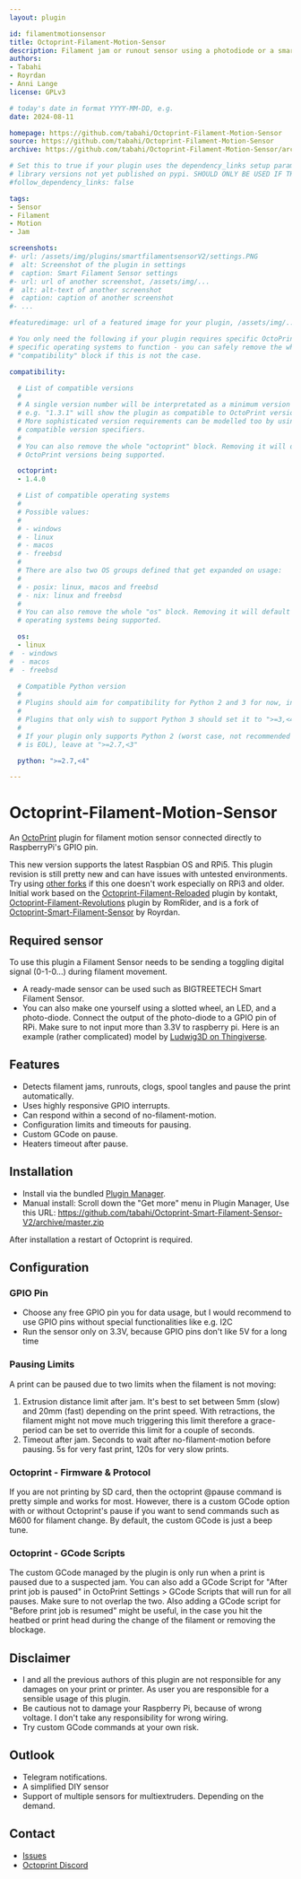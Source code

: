 ```yaml
---
layout: plugin

id: filamentmotionsensor
title: Octoprint-Filament-Motion-Sensor
description: Filament jam or runout sensor using a photodiode or a smart sensor connected directly to Raspberry pi. 
authors: 
- Tabahi
- Royrdan
- Anni Lange
license: GPLv3

# today's date in format YYYY-MM-DD, e.g.
date: 2024-08-11

homepage: https://github.com/tabahi/Octoprint-Filament-Motion-Sensor
source: https://github.com/tabahi/Octoprint-Filament-Motion-Sensor
archive: https://github.com/tabahi/Octoprint-Filament-Motion-Sensor/archive/master.zip

# Set this to true if your plugin uses the dependency_links setup parameter to include
# library versions not yet published on pypi. SHOULD ONLY BE USED IF THERE IS NO OTHER OPTION!
#follow_dependency_links: false

tags:
- Sensor
- Filament
- Motion
- Jam

screenshots:
#- url: /assets/img/plugins/smartfilamentsensorV2/settings.PNG
#  alt: Screenshot of the plugin in settings
#  caption: Smart Filament Sensor settings
#- url: url of another screenshot, /assets/img/...
#  alt: alt-text of another screenshot
#  caption: caption of another screenshot
#- ...

#featuredimage: url of a featured image for your plugin, /assets/img/...

# You only need the following if your plugin requires specific OctoPrint versions or
# specific operating systems to function - you can safely remove the whole
# "compatibility" block if this is not the case.

compatibility:

  # List of compatible versions
  #
  # A single version number will be interpretated as a minimum version requirement,
  # e.g. "1.3.1" will show the plugin as compatible to OctoPrint versions 1.3.1 and up.
  # More sophisticated version requirements can be modelled too by using PEP440
  # compatible version specifiers.
  #
  # You can also remove the whole "octoprint" block. Removing it will default to all
  # OctoPrint versions being supported.

  octoprint:
  - 1.4.0

  # List of compatible operating systems
  #
  # Possible values:
  #
  # - windows
  # - linux
  # - macos
  # - freebsd
  #
  # There are also two OS groups defined that get expanded on usage:
  #
  # - posix: linux, macos and freebsd
  # - nix: linux and freebsd
  #
  # You can also remove the whole "os" block. Removing it will default to all
  # operating systems being supported.

  os:
  - linux
#  - windows
#  - macos
#  - freebsd

  # Compatible Python version
  #
  # Plugins should aim for compatibility for Python 2 and 3 for now, in which case the value should be ">=2.7,<4".
  #
  # Plugins that only wish to support Python 3 should set it to ">=3,<4".
  #
  # If your plugin only supports Python 2 (worst case, not recommended for newly developed plugins since Python 2
  # is EOL), leave at ">=2.7,<3"

  python: ">=2.7,<4"

---
```


# Octoprint-Filament-Motion-Sensor

An [OctoPrint](http://octoprint.org/) plugin for filament motion sensor connected directly to RaspberryPi's GPIO pin.


 This new version supports the latest Raspbian OS and RPi5. This plugin revision is still pretty new and can have issues with untested environments. Try using [other forks](https://github.com/hviet17/Octoprint-Smart-Filament-Sensor) if this one doesn't work especially on RPi3 and older. Initial work based on the [Octoprint-Filament-Reloaded](https://github.com/kontakt/Octoprint-Filament-Reloaded) plugin by kontakt,  [Octoprint-Filament-Revolutions](https://github.com/RomRider/Octoprint-Filament-Revolutions) plugin by RomRider, and is a fork of  [Octoprint-Smart-Filament-Sensor](https://github.com/Royrdan/Octoprint-Smart-Filament-Sensor) by Royrdan.


## Required sensor

To use this plugin a Filament Sensor needs to be sending a toggling digital signal (0-1-0...) during filament movement.
- A ready-made sensor can be used such as BIGTREETECH Smart Filament Sensor.
- You can also make one yourself using a slotted wheel, an LED, and a photo-diode. Connect the output of the photo-diode to a GPIO pin of RPi. Make sure to not input more than 3.3V to raspberry pi. Here is an example (rather complicated) model by [Ludwig3D on Thingiverse](https://www.thingiverse.com/thing:3071723).

## Features
*  Detects filament jams, runrouts, clogs, spool tangles and pause the print automatically.
* Uses highly responsive GPIO interrupts.
* Can respond within a second of no-filament-motion.
*  Configuration limits and timeouts for pausing.
* Custom GCode on pause.
* Heaters timeout after pause.

## Installation

* Install via the bundled [Plugin Manager](https://github.com/foosel/OctoPrint/wiki/Plugin:-Plugin-Manager).
* Manual install: Scroll down the "Get more" menu in Plugin Manager, Use this URL: https://github.com/tabahi/Octoprint-Smart-Filament-Sensor-V2/archive/master.zip

After installation a restart of Octoprint is required.

## Configuration
### GPIO Pin
* Choose any free GPIO pin you for data usage, but I would recommend to use GPIO pins without special functionalities like e.g. I2C
* Run the sensor only on 3.3V, because GPIO pins don't like 5V for a long time

### Pausing Limits
A print can be paused due to two limits when the filament is not moving:

1. Extrusion distance limit after jam. It's best to set between 5mm (slow) and 20mm (fast) depending on the print speed. With retractions, the filament might not move much triggering this limit therefore a grace-period can be set to override this limit for a couple of seconds.
2. Timeout after jam. Seconds to wait after no-filament-motion before pausing. 5s for very fast print, 120s for very slow prints.

### Octoprint - Firmware & Protocol
If you are not printing by SD card, then the octoprint @pause command is pretty simple and works for most. However, there is a custom GCode option with or without Octoprint's pause if you want to send commands such as M600 for filament change. By default, the custom GCode is just a beep tune.

### Octoprint - GCode Scripts
The custom GCode managed by the plugin is only run when a print is paused due to a suspected jam. You can also add a GCode Script for "After print job is paused" in OctoPrint Settings > GCode Scripts that will run for all pauses. Make sure to not overlap the two. Also adding a GCode script for "Before print job is resumed" might be useful, in the case you hit the heatbed or print head during the change of the filament or removing the blockage.

## Disclaimer
* I and all the previous authors of this plugin are not responsible for any damages on your print or printer. As user you are responsible for a sensible usage of this plugin.
* Be cautious not to damage your Raspberry Pi, because of wrong voltage. I don't take any responsibility for wrong wiring.
* Try custom GCode commands at your own risk.


## Outlook
* Telegram notifications.
* A simplified DIY sensor
* Support of multiple sensors for multiextruders. Depending on the demand.

## Contact
* [Issues](https://github.com/tabahi/Octoprint-Smart-Filament-Sensor-V2/issues)
* [Octoprint Discord](https://discord.octoprint.org/)